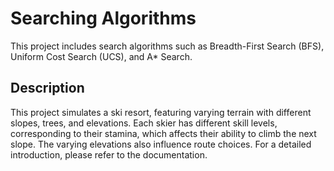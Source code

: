 # Searching Algorithms

This project includes search algorithms such as Breadth-First Search (BFS), Uniform Cost Search (UCS), and A* Search.

## Description

This project simulates a ski resort, featuring varying terrain with different slopes, trees, and elevations. Each skier has different skill levels, corresponding to their stamina, which affects their ability to climb the next slope. The varying elevations also influence route choices. For a detailed introduction, please refer to the documentation.




